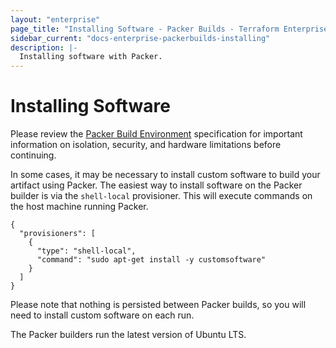 ```yaml
---
layout: "enterprise"
page_title: "Installing Software - Packer Builds - Terraform Enterprise"
sidebar_current: "docs-enterprise-packerbuilds-installing"
description: |-
  Installing software with Packer.
---
```


# Installing Software

Please review the [Packer Build Environment](/docs/enterprise/packer/builds/build-environment.html)
specification for important information on isolation, security, and hardware
limitations before continuing.

In some cases, it may be necessary to install custom software to build your
artifact using Packer. The easiest way to install software on the Packer builder
is via the `shell-local` provisioner. This will execute commands on the host
machine running Packer.

    {
      "provisioners": [
        {
          "type": "shell-local",
          "command": "sudo apt-get install -y customsoftware"
        }
      ]
    }

Please note that nothing is persisted between Packer builds, so you will need
to install custom software on each run.

The Packer builders run the latest version of Ubuntu LTS.
